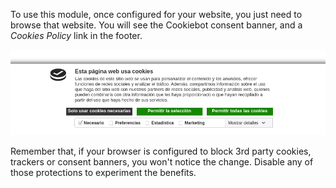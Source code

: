 To use this module, once configured for your website, you just need to
browse that website. You will see the Cookiebot consent banner, and a
*Cookies Policy* link in the footer.

![](../static/description/screenshot.png)

Remember that, if your browser is configured to block 3rd party cookies,
trackers or consent banners, you won't notice the change. Disable any of
those protections to experiment the benefits.
